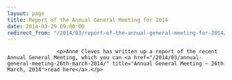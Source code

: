 ```yaml
---
layout: page
title: Report of the Annual General Meeting for 2014
date: 2014-03-29 09:00:00
redirect_from: "/2014/03/report-of-the-annual-general-meeting-for-2014/"
---
```

<section>

                    
                    <p>Anne Cleves has written up a report of the recent Annual General Meeting, which you can <a href="/2014/03/annual-general-meeting-26th-march-2014/" title="Annual General Meeting – 26th March, 2014">read here</a>.</p>

                
</section>
